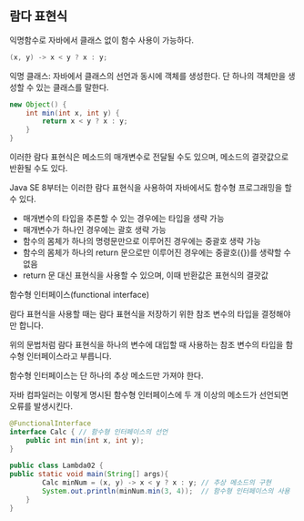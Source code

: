 ## 람다 표현식

익명함수로 자바에서 클래스 없이 함수 사용이 가능하다.

```java
(x, y) -> x < y ? x : y;
```

익명 클래스: 자바에서 클래스의 선언과 동시에 객체를 생성한다. 단 하나의 객체만을 생성할 수 있는 클래스를 말한다.

```java
new Object() {
    int min(int x, int y) {
        return x < y ? x : y;
    }
}
```

이러한 람다 표현식은 메소드의 매개변수로 전달될 수도 있으며, 메소드의 결괏값으로 반환될 수도 있다.

Java SE 8부터는 이러한 람다 표현식을 사용하여 자바에서도 함수형 프로그래밍을 할 수 있다.

- 매개변수의 타입을 추론할 수 있는 경우에는 타입을 생략 가능
- 매개변수가 하나인 경우에는 괄호 생략 가능
- 함수의 몸체가 하나의 명령문만으로 이루어진 경우에는 중괄호 생략 가능
- 함수의 몸체가 하나의 return 문으로만 이루어진 경우에는 중괄호({})를 생략할 수 없음
- return 문 대신 표현식을 사용할 수 있으며, 이때 반환값은 표현식의 결괏값

함수형 인터페이스(functional interface)

람다 표현식을 사용할 때는 람다 표현식을 저장하기 위한 참조 변수의 타입을 결정해야만 합니다.

위의 문법처럼 람다 표현식을 하나의 변수에 대입할 때 사용하는 참조 변수의 타입을 함수형 인터페이스라고 부릅니다.

함수형 인터페이스는 단 하나의 추상 메소드만 가져야 한다.

자바 컴파일러는 이렇게 명시된 함수형 인터페이스에 두 개 이상의 메소드가 선언되면 오류를 발생시킨다.

```java
@FunctionalInterface
interface Calc { // 함수형 인터페이스의 선언
    public int min(int x, int y);
}
 
public class Lambda02 {
public static void main(String[] args){
        Calc minNum = (x, y) -> x < y ? x : y; // 추상 메소드의 구현
        System.out.println(minNum.min(3, 4));  // 함수형 인터페이스의 사용
    }
}
```
